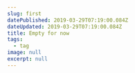```yaml
---
slug: first
datePublished: 2019-03-29T07:19:00.084Z
dateUpdated: 2019-03-29T07:19:00.084Z
title: Empty for now
tags:
  - tag
image: null
excerpt: null
---
```

